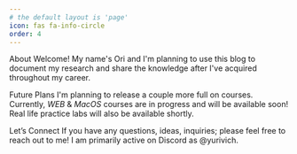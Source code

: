 ```yaml
---
# the default layout is 'page'
icon: fas fa-info-circle
order: 4
---
```


About
Welcome! My name's Ori and I'm planning to use this blog to document my research and share the knowledge after I've acquired throughout my career.

Future Plans
I'm planning to release a couple more full on courses. Currently, *WEB* & *MacOS* courses are in progress and will be available soon! Real life practice labs will also be available shortly.

Let’s Connect
If you have any questions, ideas, inquiries; please feel free to reach out to me! I am primarily active on Discord as @yurivich.
